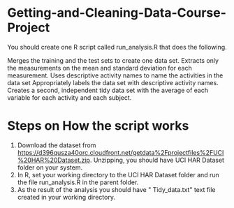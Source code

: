 Getting-and-Cleaning-Data-Course-Project
========================================
You should create one R script called run_analysis.R that does the following.

Merges the training and the test sets to create one data set.
Extracts only the measurements on the mean and standard deviation for each measurement.
Uses descriptive activity names to name the activities in the data set
Appropriately labels the data set with descriptive activity names.
Creates a second, independent tidy data set with the average of each variable for each activity and each subject.

Steps on How the script works
========================================
1. Download the dataset from https://d396qusza40orc.cloudfront.net/getdata%2Fprojectfiles%2FUCI%20HAR%20Dataset.zip. Unzipping, you should have UCI HAR Dataset folder on your system.
2. In R, set your working directory to the UCI HAR Dataset folder and run the file run_analysis.R in the parent folder.
3. As the result of the analysis you should have " Tidy_data.txt" text file created in your working directory.



